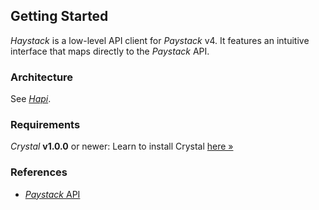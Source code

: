 ## Getting Started

*Haystack* is a low-level API client for *Paystack* v4. It features an intuitive interface that maps directly to the *Paystack* API.

### Architecture

See [*Hapi*](https://github.com/GrottoPress/hapi).

### Requirements

*Crystal* **v1.0.0** or newer: Learn to install Crystal [here »](https://crystal-lang.org/install/)

### References

- [*Paystack* API](https://paystack.com/docs/api/)
